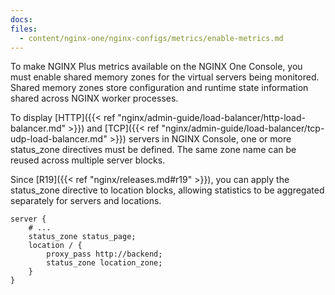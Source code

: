```yaml
---
docs:
files:
  - content/nginx-one/nginx-configs/metrics/enable-metrics.md 
---
```


To make NGINX Plus metrics available on the NGINX One Console, you must enable shared memory zones for the virtual servers being monitored. Shared memory zones store configuration and runtime state information shared across NGINX worker processes.

To display [HTTP]({{< ref "nginx/admin-guide/load-balancer/http-load-balancer.md" >}}) and [TCP]({{< ref "nginx/admin-guide/load-balancer/tcp-udp-load-balancer.md" >}}) servers in NGINX Console, one or more status_zone directives must be defined. The same zone name can be reused across multiple server blocks.

Since [R19]({{< ref "nginx/releases.md#r19" >}}), you can apply the status_zone directive to location blocks, allowing statistics to be aggregated separately for servers and locations.

```nginx
server {
    # ...
    status_zone status_page;
    location / {
        proxy_pass http://backend;
        status_zone location_zone;
    }
}
```